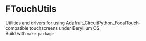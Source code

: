 # FTouchUtils
Utilities and drivers for using Adafruit_CircuitPython_FocalTouch-compatible touchscreens under Beryllium OS.
<br />
Build with <code>make package</code>
